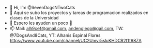 - 👋 Hi, I’m @SevenDogsNTwoCats
- 👀 Aqui se subo los proyectos y tareas de programacion realizados en clases de la Universidad
- 🌱 Espero les ayuden un poco 💞️
- 📫 Mail: alh9cef@gmail.com, andenglego@gail.com, TW: @7DogsAnd8Cats, YT: Alhanis Espinal Flores https://www.youtube.com/channel/UC2Umvr5sluKHDCR2f1t98ZA

<!---
SevenDogsNTwoCats/SevenDogsNTwoCats is a ✨ special ✨ repository because its `README.md` (this file) appears on your GitHub profile.
You can click the Preview link to take a look at your changes.
--->

